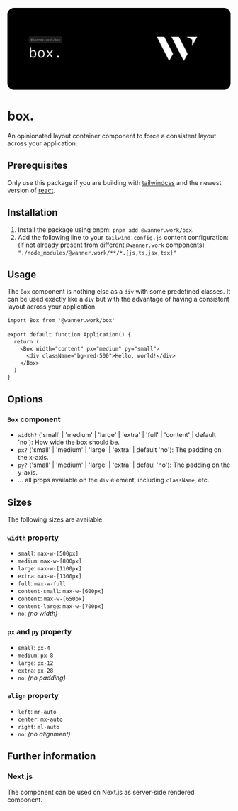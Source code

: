 ![box.](docs/lead.svg)

# box.

An opinionated layout container component to force a consistent layout across your application.

## Prerequisites

Only use this package if you are building with [tailwindcss](https://tailwindcss.com/) and the newest version
of [react](https://react.dev/).

## Installation

1. Install the package using pnpm: `pnpm add @wanner.work/box`.
2. Add the following line to your `tailwind.config.js` content configuration: (if not already present from
   different `@wanner.work` components) `"./node_modules/@wanner.work/**/*.{js,ts,jsx,tsx}"`

## Usage

The `Box` component is nothing else as a `div` with some predefined classes. It can be used exactly like a `div` but
with the advantage of having a consistent layout across your application.

```tsx
import Box from '@wanner.work/box'

export default function Application() {
  return (
    <Box width="content" px="medium" py="small">
      <div className="bg-red-500">Hello, world!</div>
    </Box>
  )
}
```

## Options

### `Box` component

- `width?` ('small' | 'medium' | 'large' | 'extra' | 'full' | 'content' | default 'no'): How wide the box should be.
- `px?` ('small' | 'medium' | 'large' | 'extra' | default 'no'): The padding on the x-axis.
- `py?` ('small' | 'medium' | 'large' | 'extra' | defaul 'no'): The padding on the y-axis.
- ... all props available on the `div` element, including `className`, etc.

## Sizes

The following sizes are available:

### `width` property

- `small`: `max-w-[500px]`
- `medium`: `max-w-[800px]`
- `large`: `max-w-[1100px]`
- `extra`: `max-w-[1300px]`
- `full`: `max-w-full`
- `content-small`: `max-w-[600px]`
- `content`: `max-w-[650px]`
- `content-large`: `max-w-[700px]`
- `no`: _(no width)_

### `px` and `py` property

- `small`: `px-4`
- `medium`: `px-8`
- `large`: `px-12`
- `extra`: `px-28`
- `no`: _(no padding)_

### `align` property

- `left`: `mr-auto`
- `center`: `mx-auto`
- `right`: `ml-auto`
- `no`: _(no alignment)_

## Further information

### Next.js

The component can be used on Next.js as server-side rendered component.
